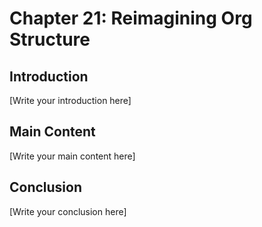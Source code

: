 # Chapter 21: Reimagining Org Structure

## Introduction

[Write your introduction here]

## Main Content

[Write your main content here]

## Conclusion

[Write your conclusion here]